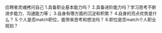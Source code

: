 
应聘者灵魂拷问自己
1.具备职业基本能力吗？
2.具备进阶能力吗？学习思考不断进步能力、沟通能力等；
3.自身有哪方面的沉淀和积累？
4.自身的亮点优势是什么？
5.个人是否match职位，能带来思考和想法吗？
6.职位是否match个人职业规划？
